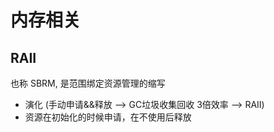 # 内存相关

## RAII
也称 SBRM, 是范围绑定资源管理的缩写
- 演化 (手动申请&&释放 --> GC垃圾收集回收 3倍效率 --> RAII)
- 资源在初始化的时候申请，在不使用后释放